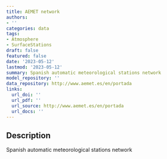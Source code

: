 ```yaml
---
title: AEMET network
authors:
- ''
categories: data
tags:
- Atmosphere
- SurfaceStations
draft: false
featured: false
date: '2023-05-12'
lastmod: '2023-05-12'
summary: Spanish automatic meteorological stations network
model_repository: ''
data_repository: http://www.aemet.es/en/portada
links:
  url_doi: ''
  url_pdf: ''
  url_source: http://www.aemet.es/en/portada
  url_docs: ''
---
```


## Description

Spanish automatic meteorological stations network

